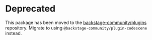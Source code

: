 # Deprecated

This package has been moved to the [backstage-community/plugins](https://github.com/backstage/community-plugins) repository. Migrate to using `@backstage-community/plugin-codescene` instead.
